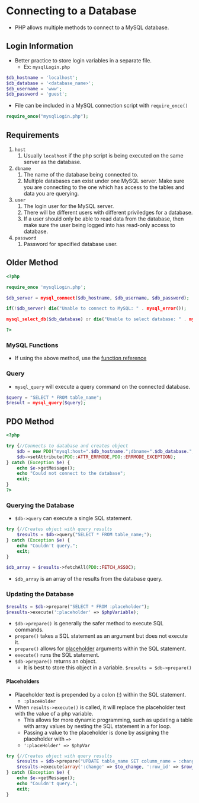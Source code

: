# Connecting to a Database

* PHP allows multiple methods to connect to a MySQL database.

## Login Information
* Better practice to store login variables in a separate file.
	* Ex: `mysqlLogin.php`
```php
$db_hostname = 'localhost';
$db_database = '<database_name>';
$db_username = 'www';
$db_password = 'guest';
```

* File can be included in a MySQL connection script with `require_once()`
```php
require_once("mysqlLogin.php");
```

## Requirements
1. `host`
	1. Usually `localhost` if the php script is being executed on the same server as the database.
2. `dbname`
	1. The name of the database being connected to.
	2. Multiple databases can exist under one MySQL server.  Make sure you are connecting to the one which has access to the tables and data you are querying.
3. `user`
	1. The login user for the MySQL server.
	2. There will be different users with different priviledges for a database.
	3. If a user should only be able to read data from the database, then make sure the user being logged into has read-only access to database.
4. `password`
	1. Password for specified database user.

## Older Method
```php
<?php

require_once 'mysqlLogin.php';

$db_server = mysql_connect($db_hostname, $db_username, $db_password);

if(!$db_server) die("Unable to connect to MySQL: " . mysql_error());

mysql_select_db($db_database) or die("Unable to select database: " . mysql_error());

?>
```

### MySQL Functions
* If using the above method, use the [function reference](http://php.net/manual/en/ref.mysql.php)

### Query
* `mysql_query` will execute a query command on the connected database.
```php
$query = "SELECT * FROM table_name";
$result = mysql_query($query);
```


## PDO Method
```php
<?php

try {//Connects to database and creates object
	$db = new PDO("mysql:host=".$db_hostname.";dbname=".$db_database.";",$db_username,$db_password);
	$db->setAttribute(PDO::ATTR_ERRMODE,PDO::ERRMODE_EXCEPTION);
} catch (Exception $e) {
	echo $e->getMessage();
	echo "Could not connect to the database";
	exit;
}
?>
```

### Querying the Database
* `$db->query` can execute a single SQL statement.

```php
try {//Creates object with query results
	$results = $db->query("SELECT * FROM table_name;");
} catch (Exception $e) {
	echo "Couldn't query.";
	exit;
}

$db_array = $results->fetchAll(PDO::FETCH_ASSOC);
```

* `$db_array` is an array of the results from the database query.

### Updating the Database

```php
$results = $db->prepare("SELECT * FROM :placeholder");
$results->execute(':placeholder' => $phpVariable);
```

* `$db->prepare()` is generally the safer method to execute SQL commands.
* `prepare()` takes a SQL statement as an argument but does not execute it.
* `prepare()` allows for [placeholder](#placeholders) arguments within the SQL statement.
* `execute()` runs the SQL statement.
* `$db->prepare()` returns an object.
	* It is best to store this object in a variable. `$results = $db->prepare()`

#### Placeholders

* Placeholder text is prepended by a colon (:) within the SQL statement.
	* `:placeHolder`
* When `results->execute()` is called, it will replace the placeholder text with the value of a php variable.
	* This allows for more dynamic programming, such as updating a table with array values by nesting the SQL statement in a for loop.
	* Passing a value to the placeholder is done by assigning the placeholder with `=>`
	* `':placeHolder' => $phpVar`

```php
try {//Creates object with query results
	$results = $db->prepare("UPDATE table_name SET column_name = :change WHERE primary_key =:row_id");
	$results->execute(array(':change' => $to_change, ':row_id' => $row_id));
} catch (Exception $e) {
	echo $e->getMessage();
	echo "Couldn't query.";
	exit;
}
```